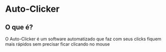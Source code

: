 # Auto-Clicker
## O que é?

O Auto-Clicker é um software automatizado que faz com seus clicks fiquem mais rápidos sem precisar ficar clicando no mouse
